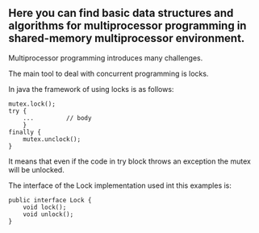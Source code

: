 ## Here you can find basic data structures and algorithms for multiprocessor programming in shared-memory multiprocessor environment.

Multiprocessor programming introduces many challenges.

The main tool to deal with concurrent programming is locks.

In java the framework of using locks is as follows:
```
mutex.lock();
try {
    ...         // body
    } 
finally {
    mutex.unclock();
}
```
It means that even if the code in try block throws an exception the mutex will be unlocked.

The interface of the Lock implementation used int this examples is:
```
public interface Lock {
    void lock();
    void unlock();
}
```